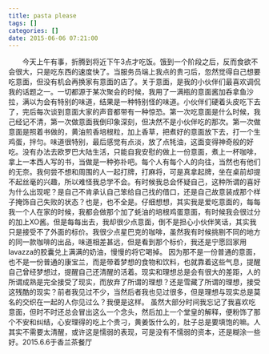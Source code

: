 ```yaml
---
title: pasta please
tags: []
categories: []
date: 2015-06-06 07:21:00 
---
```



&emsp;&emsp;今天上午有事，折腾到将近下午3点才吃饭。饿到一个阶段之后，反而食欲不会很大，只是吃东西的速度快了。当服务员端上我点的贵刁后，忽然觉得自己想要吃意面，但没有机会再换家有意面的店了。关于意面，是我的小伙伴们最喜欢调侃我的话题之一。一切都源于某次聚会的时候，我用了一满瓶的意面酱加呑拿鱼沙拉，满以为会有特别的味道，结果是一种特别怪的味道。小伙伴们硬着头皮吃下去了，完后每次谈到意面大家的声音都带有一种惊恐。第一次吃意面是什么时候，我己经记不清，第一次做意面我倒印象深刻，但决然不是小伙伴吃的那次。第一次做意面是照着书做的，黄油煎香培根粒，加上香草，把煮好的意面放下去，打一个生鸡蛋，拌匀。味道很特别，最后感觉有点淡，放了点牦油，这面变得神奇般的好吃。没有办法去欧罗巴大陆生活，只能自我安慰的做上一份意面，煮上一杯咖啡，拿上一本西人写的书，当做是一种弥䃼吧。每个人有每个人的向往，当然也有他们的无奈。我何尝不想和周围的人一起打牌，打麻将，可是真拿起牌，坐在桌前却提不起丝毫的兴趣，所以难怪我总学不会。有时候我总会怀疑自己，这种所谓的喜好为什么出现呢？是自己不肯承认自己笨给自己找的借口，还是自己故意装成那个样子掩饰自己失败的状态？也是，也不全是。仔细想想，其实我是爱吃意面的，每每我一个人在家的时候，我都会做那个加了蚝油的培根鸡蛋意面，有时候我会很过分的加上XO酱。但是每每出去，我却很少点意面，倒不是担心小伙伴笑话，其实我只是接受不了外面的标价。我很少点星巴克的咖啡，虽然我有时候挑剔不同的地方的同一款咖啡的出品，味道相差甚远，但是看到那个标价，我还是宁愿回家用lavazza的胶囊兑上满满的奶油，慢慢的将它喝掉。 因为那不是一份普通的意面，也不是一份普通的康宝兰，而是带着梦想的食物和饮料，也就靠着这些气息，提醒自己曾经梦想过，提醒自己还清醒的活着。现实和理想总是会有很大的差距，人的所谓成熟是完全接受了现实，而放弃了所谓的理想？还是雪藏了所谓的理想，接受这残酷的现实？前者我见过不少，当然后者我也见过很多，但是理想与现实总是莫名的交织在一起的人你见过么？我便是这样。 虽然大部分时间我忘记了我喜欢吃意面，但时不时还总会冒出这么一个念头，然后加上一个堂皇的解释，便粉饰了那个不安和纠结，心安理得的吃上个贵刁，黄姜饭什么的，肚子总是要填饱的嘛。人其实不需要太清醒，或许这是懦弱的表现，可是没有不懦弱的资本，还是糊涂一些好。2015.6.6于香兰茶餐厅